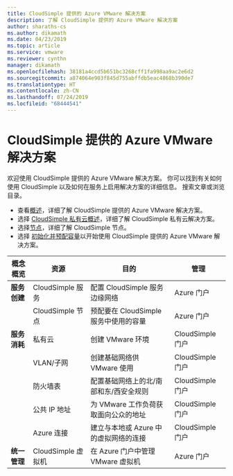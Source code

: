 ```yaml
---
title: CloudSimple 提供的 Azure VMware 解决方案
description: 了解 CloudSimple 提供的 Azure VMware 解决方案
author: sharaths-cs
ms.author: dikamath
ms.date: 04/23/2019
ms.topic: article
ms.service: vmware
ms.reviewer: cynthn
manager: dikamath
ms.openlocfilehash: 38181a4ccd5b651bc3268cff1fa998aa9ac2e6d2
ms.sourcegitcommit: a874064e903f845d755abffdb5eac4868b390de7
ms.translationtype: HT
ms.contentlocale: zh-CN
ms.lasthandoff: 07/24/2019
ms.locfileid: "68444541"
---
```

# <a name="azure-vmware-solution-by-cloudsimple"></a>CloudSimple 提供的 Azure VMware 解决方案

欢迎使用 CloudSimple 提供的 Azure VMware 解决方案。 你可以找到有关如何使用 CloudSimple 以及如何在服务上启用解决方案的详细信息。 搜索文章或浏览目录。

- 查看[概述](cloudsimple-vmware-solutions-overview.md)，详细了解 CloudSimple 提供的 Azure VMware 解决方案。
- 选择 [CloudSimple 私有云概述](cloudsimple-private-cloud.md)，详细了解 CloudSimple 私有云解决方案。
- 选择[节点](cloudsimple-node.md)，详细了解 CloudSimple 节点。
- 选择 [初始化并预配容量](quickstart-create-cloudsimple-service.md)以开始使用 CloudSimple 提供的 Azure VMware 解决方案。

| 概念概览     | 资源                    | 目的                                                                       | 管理         |
|--------------------------|-----------------------------|-------------------------------------------------------------------------------|--------------------|
| **服务创建**     | CloudSimple 服务         | 配置 CloudSimple 服务边缘网络                                    | Azure 门户       |
|                          | CloudSimple 节点            | 预配要在 CloudSimple 服务中使用的容量                          | Azure 门户       |
| **服务消耗**  | 私有云               | 创建 VMware 环境                                                    | CloudSimple 门户 |
|                          | VLAN/子网                 | 创建基础网络供 VMware 使用                               | CloudSimple 门户 |
|                          | 防火墙表              | 配置基础网络上的北/南部和东/西安全规则 | CloudSimple 门户 |
|                          | 公共 IP 地址           | 为 VMware 工作负荷获取面向公众的地址                           | CloudSimple 门户 |
|                          | Azure 连接            | 建立与本地或 Azure 中的虚拟网络的连接         | CloudSimple 门户 |
| **统一管理**   | CloudSimple 虚拟机 | 在 Azure 门户中管理 VMware 虚拟机                                | Azure 门户       |
